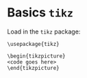 # Basics `tikz`

Load in the `tikz` package:

~~~~
\usepackage{tikz}

\begin{tikzpicture}
<code goes here>
\end{tikzpicture}
~~~~
